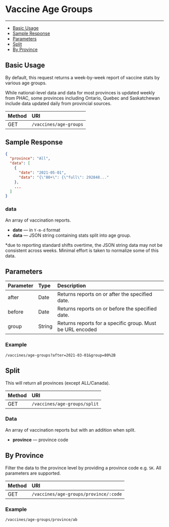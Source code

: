 ﻿# Vaccine Age Groups

---

- [Basic Usage](#basic)
- [Sample Response](#sample-response)
- [Parameters](#parameters)
- [Split](#split)
- [By Province](#by-province)

<a name="basic"></a>

## Basic Usage

By default, this request returns a week-by-week report of vaccine stats by various age groups. 

While national-level data and data for most provinces is updated weekly from PHAC, some provinces including Ontario, Quebec and Saskatchewan include data updated daily from provincial sources.

| Method | URI |
| :- | :- |
| GET | `/vaccines/age-groups` |

<a name="sample-response"></a>

## Sample Response

```json
{
  "province": "All",
  "data": [
    {
      "date": "2021-05-01",
      "data": "{\"80+\": {\"full\": 292848..."
    },
    ...
  ]
}
```

### data
An array of vaccination reports.
- **date** — in `Y-m-d` format
- **data** — JSON string containing stats split into age group.

*due to reporting standard shifts overtime, the JSON string data may not be consistent across weeks. Minimal effort is taken to normalize some of this data.

<a name="parameters"></a>

## Parameters

| Parameter | Type | Description |
| :- | :- | :- |
| after | Date | Returns reports on or after the specified date. |
| before | Date | Returns reports on or before the specified date. |
| group | String | Returns reports for a specific group. Must be URL encoded |

### Example

`/vaccines/age-groups?after=2021-03-01&group=80%2B`

<a name="split"></a>
## Split

This will return all provinces (except ALL/Canada).

| Method | URI |
| :- | :- |
| GET | `/vaccines/age-groups/split` |

### Data
An array of vaccination reports but with an addition when split.
- **province** — province code

<a name="by-province"></a>

## By Province

Filter the data to the province level by providing a province code e.g. `SK`. All parameters are supported.

| Method | URI |
| :- | :- |
| GET | `/vaccines/age-groups/province/:code` |

### Example

`/vaccines/age-groups/province/ab`
